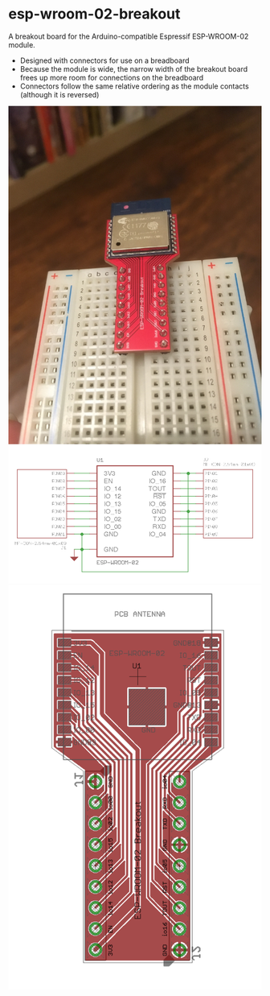 # esp-wroom-02-breakout
A breakout board for the Arduino-compatible Espressif ESP-WROOM-02 module.

* Designed with connectors for use on a breadboard
* Because the module is wide, the narrow width of the breakout board frees up more room for connections on the breadboard
* Connectors follow the same relative ordering as the module contacts (although it is reversed)

![photo](images/photo.jpg)
![schematic](images/schematic.png)
![board](images/board.png)

